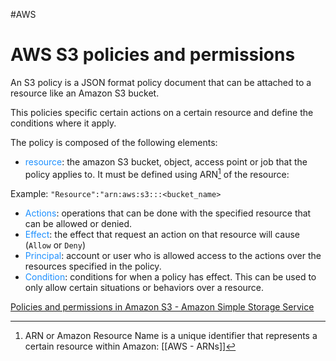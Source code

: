 #AWS 

# AWS S3 policies and permissions 

An S3 policy is a JSON format policy document that can be attached to a resource like an Amazon S3 bucket. 

This policies specific certain actions on a certain resource and define the conditions where it apply. 


The policy is composed of the following elements: 

* <span style="color:DodgerBlue;">resource</span>: the amazon S3 bucket, object, access point or job that the policy applies to. It must be defined using ARN[^arn] of the resource: 

Example: `"Resource":"arn:aws:s3:::<bucket_name>`

* <span style="color:DodgerBlue;">Actions</span>: operations that can be done with the specified resource that can be allowed or denied.
* <span style="color:DodgerBlue;">Effect</span>: the effect that request an action on that resource will cause (`Allow` or `Deny`)
* <span style="color:DodgerBlue;">Principal</span>: account or user who is allowed access to the actions over the resources specified in the policy. 
* <span style="color:DodgerBlue;">Condition</span>: conditions for when a policy has effect. This can be used to only allow certain situations or behaviors over a resource. 

[Policies and permissions in Amazon S3 - Amazon Simple Storage Service](https://docs.aws.amazon.com/AmazonS3/latest/userguide/access-policy-language-overview.html)


[^arn]: ARN or Amazon Resource Name is a unique identifier that represents a certain resource within Amazon: [[AWS - ARNs]]

